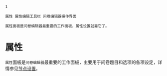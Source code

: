 ```index
1
```
```tag
属性 属性编辑工具栏 问卷编辑器操作界面
```
```summary
属性面板是问卷编辑器最重要的工作面板，属性设置就靠它了。
```
# 属性

`属性`面板是`问卷编辑器`最重要的工作面板，主要用于问卷题目和选项的各项设定，详情参见[节点设置](../../11nodeSettings/concept.md)。
